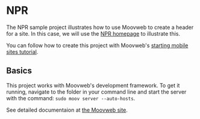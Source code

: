 # NPR

The NPR sample project illustrates how to use Moovweb to create a header for a site. In this case, we will use the [NPR homepage](http://npr.org) to illustrate this.

You can follow how to create this project with Moovweb's [starting mobile sites tutorial](http://console.moovweb.com/learn/training/mobile/mobile_site).

## Basics

This project works with Moovweb's development framework. To get it running, navigate to the folder in your command line and start the server with the command: `sudo moov server --auto-hosts`.

See detailed documentaion at [the Moovweb site](http://console.moovweb.com).